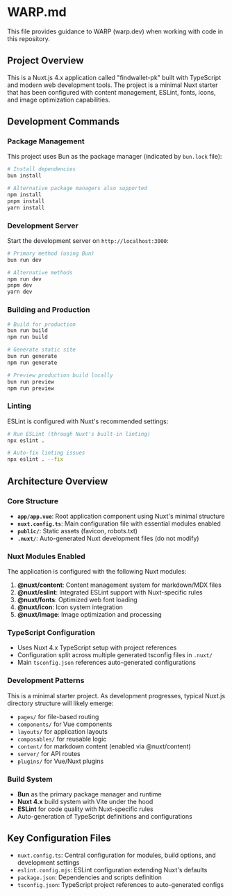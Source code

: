 # WARP.md

This file provides guidance to WARP (warp.dev) when working with code in this repository.

## Project Overview

This is a Nuxt.js 4.x application called "findwallet-pk" built with TypeScript and modern web development tools. The project is a minimal Nuxt starter that has been configured with content management, ESLint, fonts, icons, and image optimization capabilities.

## Development Commands

### Package Management
This project uses Bun as the package manager (indicated by `bun.lock` file):

```bash
# Install dependencies
bun install

# Alternative package managers also supported
npm install
pnpm install
yarn install
```

### Development Server
Start the development server on `http://localhost:3000`:

```bash
# Primary method (using Bun)
bun run dev

# Alternative methods
npm run dev
pnpm dev
yarn dev
```

### Building and Production

```bash
# Build for production
bun run build
npm run build

# Generate static site
bun run generate
npm run generate

# Preview production build locally
bun run preview
npm run preview
```

### Linting
ESLint is configured with Nuxt's recommended settings:

```bash
# Run ESLint (through Nuxt's built-in linting)
npx eslint .

# Auto-fix linting issues
npx eslint . --fix
```

## Architecture Overview

### Core Structure
- **`app/app.vue`**: Root application component using Nuxt's minimal structure
- **`nuxt.config.ts`**: Main configuration file with essential modules enabled
- **`public/`**: Static assets (favicon, robots.txt)
- **`.nuxt/`**: Auto-generated Nuxt development files (do not modify)

### Nuxt Modules Enabled
The application is configured with the following Nuxt modules:

1. **@nuxt/content**: Content management system for markdown/MDX files
2. **@nuxt/eslint**: Integrated ESLint support with Nuxt-specific rules
3. **@nuxt/fonts**: Optimized web font loading
4. **@nuxt/icon**: Icon system integration
5. **@nuxt/image**: Image optimization and processing

### TypeScript Configuration
- Uses Nuxt 4.x TypeScript setup with project references
- Configuration split across multiple generated tsconfig files in `.nuxt/`
- Main `tsconfig.json` references auto-generated configurations

### Development Patterns
This is a minimal starter project. As development progresses, typical Nuxt.js directory structure will likely emerge:
- `pages/` for file-based routing
- `components/` for Vue components
- `layouts/` for application layouts
- `composables/` for reusable logic
- `content/` for markdown content (enabled via @nuxt/content)
- `server/` for API routes
- `plugins/` for Vue/Nuxt plugins

### Build System
- **Bun** as the primary package manager and runtime
- **Nuxt 4.x** build system with Vite under the hood
- **ESLint** for code quality with Nuxt-specific rules
- Auto-generation of TypeScript definitions and configurations

## Key Configuration Files
- `nuxt.config.ts`: Central configuration for modules, build options, and development settings
- `eslint.config.mjs`: ESLint configuration extending Nuxt's defaults
- `package.json`: Dependencies and scripts definition
- `tsconfig.json`: TypeScript project references to auto-generated configs
